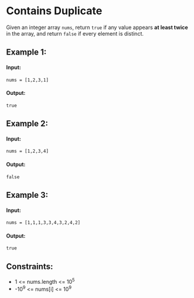 # Contains Duplicate

Given an integer array `nums`, return `true` if any value appears **at least twice** in the array, and return `false` if every element is distinct.

 

## Example 1:

#### Input: 
`nums = [1,2,3,1]`

#### Output: 
`true`

## Example 2:

#### Input: 
`nums = [1,2,3,4]`

#### Output: 
`false`

## Example 3:

#### Input: 
`nums = [1,1,1,3,3,4,3,2,4,2]`

#### Output: 
`true`
 


## Constraints:
- 1 <= nums.length <= 10<sup>5</sup>
- -10<sup>9</sup> <= nums[i] <= 10<sup>9</sup>
